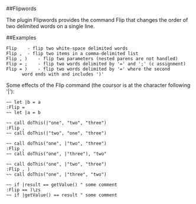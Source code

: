 
##Flipwords

The plugin Flipwords provides the command Flip that changes the order of two 
delimited words on a single line.

##Examples

    Flip	- flip two white-space delimited words
    Flip ,	- flip two items in a comma-delimited list 
    Flip , )	- flip two parameters (nested parens are not handled)
    Flip = ;	- flip two words delimited by '=' and ';' (c assignment)
    Flip = )	- flip two words delimited by '=' where the second 
  		  word ends with and includes ')'

Some effects of the Flip command (the coursor is at the character following '|'):

    ~~ let |b = a
    :Flip =
    ~~ let |a = b

    ~~ call doThis(|"one", "two", "three")
    :Flip ,
    ~~ call doThis(|"two", "one", "three")

    ~~ call doThis("one", |"two", "three")
    :Flip ,
    ~~ call doThis("one", |"three"), "two"

    ~~ call doThis("one", |"two", "three")
    :Flip , )
    ~~ call doThis("one", |"three", "two")

    ~~ if |result == getValue() " some comment
    :Flip == )\zs
    ~~ if |getValue() == result " some comment

